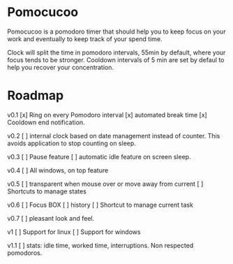 # Pomocucoo

Pomocucoo is a pomodoro timer that should help you to keep focus on your work and eventually to keep track of your spend time. 

Clock will split the time in pomodoro intervals, 55min by default, where your focus tends to be stronger. Cooldown intervals of 5 min are set by defaul to help you recover your concentration. 

# Roadmap

v0.1
[x] Ring on every Pomodoro interval
[x] automated break time
[x] Cooldown end notification. 

v0.2
[ ] internal clock based on date management instead of counter. This avoids application to stop counting on sleep. 

v0.3
[ ] Pause feature
[ ] automatic idle feature on screen sleep. 

v0.4
[ ] All windows, on top feature

v0.5
[ ] transparent when mouse over or move away from current
[ ] Shortcuts to manage states

v0.6 
[ ] Focus BOX 
[ ] history
[ ] Shortcut to manage current task

v0.7
[ ] pleasant look and feel.

v1
[ ] Support for linux
[ ] Support for windows

v1.1
[ ] stats: idle time, worked time, interruptions. Non respected pomodoros. 
